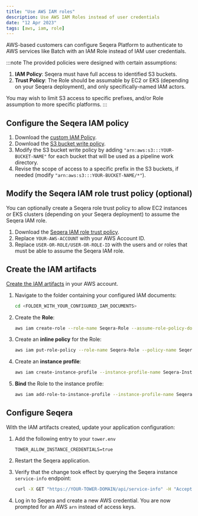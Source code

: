 ```yaml
---
title: "Use AWS IAM roles"
description: Use AWS IAM Roles instead of user credentials
date: "12 Apr 2023"
tags: [aws, iam, role]
---
```


AWS-based customers can configure Seqera Platform to authenticate to AWS services like Batch with an IAM Role instead of IAM user credentials.

:::note
The provided policies were designed with certain assumptions:

1. **IAM Policy**: Seqera must have full access to identified S3 buckets.
2. **Trust Policy**: The Role should be assumable by EC2 or EKS (depending on your Seqera deployment), and only specifically-named IAM actors.

You may wish to limit S3 access to specific prefixes, and/or Role assumption to more specific platforms.
:::

## Configure the Seqera IAM policy

1. Download the [custom IAM Policy](https://github.com/seqeralabs/nf-tower-aws/blob/master/forge/forge-policy.json).
1. Download the [S3 bucket write policy](https://github.com/seqeralabs/nf-tower-aws/blob/master/launch/s3-bucket-write.json).
1. Modify the S3 bucket write policy by adding `"arn:aws:s3:::YOUR-BUCKET-NAME"` for each bucket that will be used as a pipeline work directory.
1. Revise the scope of access to a specific prefix in the S3 buckets, if needed (modify `"arn:aws:s3:::YOUR-BUCKET-NAME/*"`).

## Modify the Seqera IAM role trust policy (optional)

You can optionally create a Seqera role trust policy to allow EC2 instances or EKS clusters (depending on your Seqera deployment) to assume the Seqera IAM role.

1. Download the [Seqera IAM role trust policy](https://github.com/seqeralabs/nf-tower-aws/blob/master/launch/seqera-role-trust-policy.json).
1. Replace `YOUR-AWS-ACCOUNT` with your AWS Account ID.
1. Replace `USER-OR-ROLE/USER-OR-ROLE-ID` with the users and or roles that must be able to assume the Seqera IAM role.

## Create the IAM artifacts

[Create the IAM artifacts](https://docs.aws.amazon.com/IAM/latest/UserGuide/id_roles_create_for-service.html) in your AWS account.

1. Navigate to the folder containing your configured IAM documents:

   ```bash
   cd <FOLDER_WITH_YOUR_CONFIGURED_IAM_DOCUMENTS>
   ```

2. Create the **Role**:

   ```bash
   aws iam create-role --role-name Seqera-Role --assume-role-policy-document file://Seqera-Role-Trust-Policy.json
   ```

3. Create an **inline policy** for the Role:

   ```bash
   aws iam put-role-policy --role-name Seqera-Role --policy-name Seqera-Role-Policy --policy-document file://Seqera-Role-Policy.json
   ```

4. Create an **instance profile**:

   ```bash
   aws iam create-instance-profile --instance-profile-name Seqera-Instance
   ```

5. **Bind** the Role to the instance profile:

   ```bash
   aws iam add-role-to-instance-profile --instance-profile-name Seqera-Instance --role-name Seqera-Role
   ```

## Configure Seqera

With the IAM artifacts created, update your application configuration:

1. Add the following entry to your `tower.env`

   ```env
   TOWER_ALLOW_INSTANCE_CREDENTIALS=true
   ```

2. Restart the Seqera application.

3. Verify that the change took effect by querying the Seqera instance `service-info` endpoint:

   ```bash
   curl -X GET "https://YOUR-TOWER-DOMAIN/api/service-info" -H "Accept: application/json" | jq ".serviceInfo.allowInstanceCredentials"
   ```

4. Log in to Seqera and create a new AWS credential. You are now prompted for an AWS `arn` instead of access keys.
